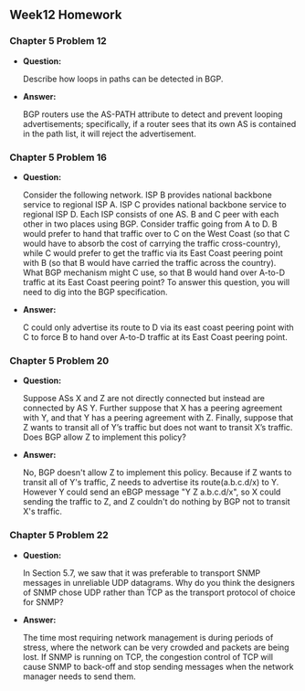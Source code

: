 ## Week12 Homework

### Chapter 5 Problem 12

+ **Question:**

    Describe how loops in paths can be detected in BGP.

+ **Answer:**

    BGP routers use the AS-PATH attribute to detect and prevent looping advertisements; specifically, if a router sees that its own AS is contained in the path list, it will reject the advertisement.

### Chapter 5 Problem 16

+ **Question:**

    Consider the following network. ISP B provides national backbone service to regional ISP A. ISP C provides national backbone service to regional ISP D. Each ISP consists of one AS. B and C peer with each other in two places using BGP. Consider traffic going from A to D. B would prefer to hand that traffic over to C on the West Coast (so that C would have to absorb the cost of carrying the traffic cross-country), while C would prefer to get the traffic via its East Coast peering point with B (so that B would have carried the traffic across the country). What BGP mechanism might C use, so that B would hand over A-to-D traffic at its East Coast peering point? To answer this question, you will need to dig into the BGP specification.

+ **Answer:**

    C could only advertise its route to D via its east coast peering point with C to force B to hand over A-to-D traffic at its East Coast peering point. 

### Chapter 5 Problem 20

+ **Question:**

    Suppose ASs X and Z are not directly connected but instead are connected by AS Y. Further suppose that X has a peering agreement with Y, and that Y has a peering agreement with Z. Finally, suppose that Z wants to transit all of Y’s traffic but does not want to transit X’s traffic. Does BGP allow Z to implement this policy?

+ **Answer:**

    No, BGP doesn't allow Z to implement this policy. Because if Z wants to transit all of Y's traffic, Z needs to advertise its route(a.b.c.d/x) to Y. However Y could send an eBGP message "Y Z a.b.c.d/x", so X could sending the traffic to Z, and Z couldn't do nothing by BGP not to transit X's traffic.

### Chapter 5 Problem 22

+ **Question:**

    In Section 5.7, we saw that it was preferable to transport SNMP messages in unreliable UDP datagrams. Why do you think the designers of SNMP chose UDP rather than TCP as the transport protocol of choice for SNMP?

+ **Answer:**

    The time most requiring network management is during periods of stress, where the network can be very crowded and packets are being lost. If SNMP is running on TCP, the congestion control of TCP will cause SNMP to back-off and stop sending messages when the network manager needs to send them.
